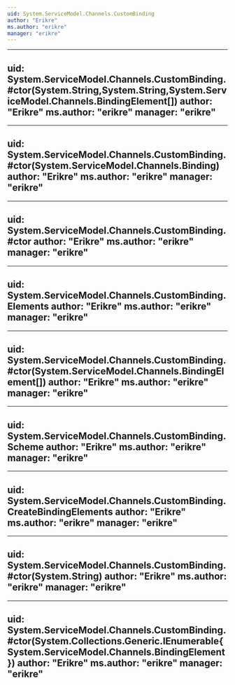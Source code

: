 ```yaml
---
uid: System.ServiceModel.Channels.CustomBinding
author: "Erikre"
ms.author: "erikre"
manager: "erikre"
---
```


---
uid: System.ServiceModel.Channels.CustomBinding.#ctor(System.String,System.String,System.ServiceModel.Channels.BindingElement[])
author: "Erikre"
ms.author: "erikre"
manager: "erikre"
---

---
uid: System.ServiceModel.Channels.CustomBinding.#ctor(System.ServiceModel.Channels.Binding)
author: "Erikre"
ms.author: "erikre"
manager: "erikre"
---

---
uid: System.ServiceModel.Channels.CustomBinding.#ctor
author: "Erikre"
ms.author: "erikre"
manager: "erikre"
---

---
uid: System.ServiceModel.Channels.CustomBinding.Elements
author: "Erikre"
ms.author: "erikre"
manager: "erikre"
---

---
uid: System.ServiceModel.Channels.CustomBinding.#ctor(System.ServiceModel.Channels.BindingElement[])
author: "Erikre"
ms.author: "erikre"
manager: "erikre"
---

---
uid: System.ServiceModel.Channels.CustomBinding.Scheme
author: "Erikre"
ms.author: "erikre"
manager: "erikre"
---

---
uid: System.ServiceModel.Channels.CustomBinding.CreateBindingElements
author: "Erikre"
ms.author: "erikre"
manager: "erikre"
---

---
uid: System.ServiceModel.Channels.CustomBinding.#ctor(System.String)
author: "Erikre"
ms.author: "erikre"
manager: "erikre"
---

---
uid: System.ServiceModel.Channels.CustomBinding.#ctor(System.Collections.Generic.IEnumerable{System.ServiceModel.Channels.BindingElement})
author: "Erikre"
ms.author: "erikre"
manager: "erikre"
---

